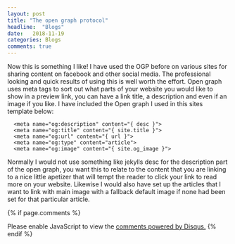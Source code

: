 ```yaml
---
layout: post
title: "The open graph protocol"
headline:  "Blogs"
date:   2018-11-19
categories: Blogs
comments: true
---
```


Now this is something I like! I have used the OGP before on various sites for sharing content on facebook and other social media. The professional looking and quick results of using this is well worth the effort. Open graph uses meta tags to sort out what parts of your website you would like to show in a preview link, you can have a link title, a description and even if an image if you like. I have included the Open graph I used in this sites template below:

      <meta name="og:description" content="{ desc }">
      <meta name="og:title" content="{ site.title }">
      <meta name="og:url" content="{ url }">
      <meta name="og:type" content="article">
      <meta name="og:image" content="{ site.og_image }">

Normally I would not use something like jekylls desc for the description part of the open graph, you want this to relate to the content that you are linking to
a nice little apetizer that will tempt the reader to click your link to read more on your website.
Likewise I would also have set up the articles that I want to link with main image with a fallback default image if none had been set for that particular article.

{% if page.comments %}
<div id="disqus_thread"></div>
<script>

/**
*  RECOMMENDED CONFIGURATION VARIABLES: EDIT AND UNCOMMENT THE SECTION BELOW TO INSERT DYNAMIC VALUES FROM YOUR PLATFORM OR CMS.
*  LEARN WHY DEFINING THESE VARIABLES IS IMPORTANT: https://disqus.com/admin/universalcode/#configuration-variables*/
/*
var disqus_config = function () {
this.page.url = PAGE_URL;  // Replace PAGE_URL with your page's canonical URL variable
this.page.identifier = PAGE_IDENTIFIER; // Replace PAGE_IDENTIFIER with your page's unique identifier variable
};
*/
(function() { // DON'T EDIT BELOW THIS LINE
var d = document, s = d.createElement('script');
s.src = 'https://examination-1-1.disqus.com/embed.js';
s.setAttribute('data-timestamp', +new Date());
(d.head || d.body).appendChild(s);
})();
</script>
<noscript>Please enable JavaScript to view the <a href="https://disqus.com/?ref_noscript">comments powered by Disqus.</a></noscript>
{% endif %}